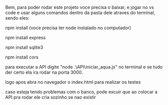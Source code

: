 Bem, para poder rodar este projeto voce precisa o baixar, e jogar no vs code e usar alguns comandos dentro da pasta dele atraves do terminal, sendo eles:

npm install (voce precisa ter node instalado no computador)

npm install express

npm install sqlite3

npm install cors 

para executar a API digite "node .\API\iniciar_aqua.js" no terminal e se tudo der certo ela ira rodar na porta 3000.

logo apos abra no navegador o index.html para realizar os testes

caso esteja tendo problemas com o banco, pode excuir que ao colocar a API pra rodar ele cria sozinho se nao existir
